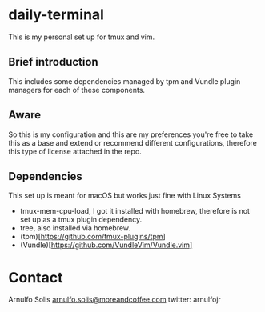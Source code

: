 # daily-terminal
This is my personal set up for tmux and vim.

## Brief introduction
This includes some dependencies managed by tpm and Vundle plugin managers for each of these components.

## Aware
So this is my configuration and this are my preferences you're free to take this as a base and extend or recommend different configurations, therefore this type of license attached in the repo.

## Dependencies
This set up is meant for macOS but works just fine with Linux Systems

* tmux-mem-cpu-load, I got it installed with homebrew, therefore is not set up as a tmux plugin dependency.
* tree, also installed via homebrew.
* (tpm)[https://github.com/tmux-plugins/tpm]
* (Vundle)[https://github.com/VundleVim/Vundle.vim]

# Contact
Arnulfo Solis
arnulfo.solis@moreandcoffee.com
twitter: arnulfojr
